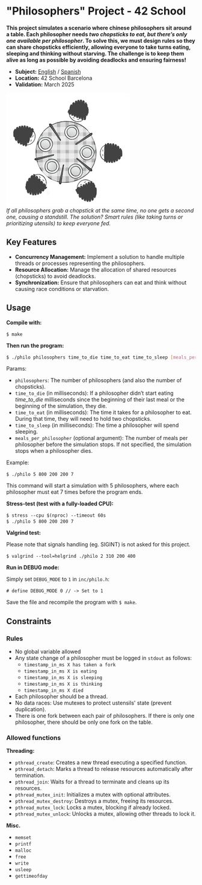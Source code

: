 # "Philosophers" Project - 42 School

**This project simulates a scenario where chinese philosophers sit around a table. Each philosopher needs *two chopsticks to eat, but there’s only one available per philosopher*. To solve this, we must design rules so they can share chopsticks efficiently, allowing everyone to take turns eating, sleeping and thinking without starving. The challenge is to keep them alive as long as possible by avoiding deadlocks and ensuring fairness!**

- **Subject:** [English](./subject/en.subject.pdf) / [Spanish](./subject/es.subject.pdf)
- **Location:** 42 School Barcelona
- **Validation:** March 2025

![42 philosophers](test/screenshot/philosophers_problem.png) \
*If all philosophers grab a chopstick at the same time, no one gets a second one, causing a standstill. The solution? Smart rules (like taking turns or prioritizing utensils) to keep everyone fed.*

## Key Features

- **Concurrency Management:** Implement a solution to handle multiple threads or processes representing the philosophers.
- **Resource Allocation:** Manage the allocation of shared resources (chopsticks) to avoid deadlocks.
- **Synchronization:** Ensure that philosophers can eat and think without causing race conditions or starvation.

## Usage

**Compile with:**
```
$ make
```

**Then run the program:**
```bash
$ ./philo philosophers time_to_die time_to_eat time_to_sleep [meals_per_philosopher]
```
Params:
- `philosophers`: The number of philosophers (and also the number of chopsticks).
- `time_to_die` (in milliseconds): If a philosopher didn’t start eating *time_to_die* milliseconds since the beginning of their last meal or the beginning of the simulation, they die.
- `time_to_eat` (in milliseconds): The time it takes for a philosopher to eat. During that time, they will need to hold two chopsticks.
- `time_to_sleep` (in milliseconds): The time a philosopher will spend sleeping. 
- `meals_per_philosopher` (optional argument): The number of meals per philosopher before the simulation stops. If not specified, the simulation stops when a philosopher dies. 

Example:
```
$ ./philo 5 800 200 200 7
```
This command will start a simulation with 5 philosophers, where each philosopher must eat 7 times before the program ends.

**Stress-test (test with a fully-loaded CPU):**
```
$ stress --cpu $(nproc) --timeout 60s
$ ./philo 5 800 200 200 7
```

**Valgrind test:**

Please note that signals handling (eg. SIGINT) is not asked for this project.
```
$ valgrind --tool=helgrind ./philo 2 310 200 400
```

**Run in DEBUG mode:**

Simply set `DEBUG_MODE` to `1` in `inc/philo.h`:
```
# define DEBUG_MODE 0 // -> Set to 1
```
Save the file and recompile the program with `$ make`.

## Constraints

### Rules
- No global variable allowed
- Any state change of a philosopher must be logged in `stdout` as follows:
	- `timestamp_in_ms X has taken a fork`
	- `timestamp_in_ms X is eating`
	- `timestamp_in_ms X is sleeping`
	- `timestamp_in_ms X is thinking`
	- `timestamp_in_ms X died`
- Each philosopher should be a thread.
- No data races: Use mutexes to protect ustensils' state (prevent duplication).
- There is one fork between each pair of philosophers. If there is only one philosopher, there should be only one fork on the table.

### Allowed functions

**Threading:**
- `pthread_create`: Creates a new thread executing a specified function.
- `pthread_detach`: Marks a thread to release resources automatically after termination.
- `pthread_join`: Waits for a thread to terminate and cleans up its resources.
- `pthread_mutex_init`: Initializes a mutex with optional attributes.
- `pthread_mutex_destroy`: Destroys a mutex, freeing its resources.
- `pthread_mutex_lock`: Locks a mutex, blocking if already locked.
- `pthread_mutex_unlock`: Unlocks a mutex, allowing other threads to lock it.

**Misc.**
- `memset`
- `printf`
- `malloc`
- `free`
- `write`
- `usleep`
- `gettimeofday`
